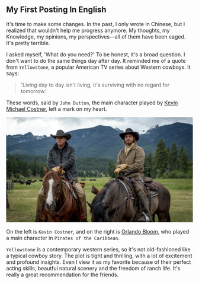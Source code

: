 ## My First Posting In English 
It's time to make some changes. In the past, I only wrote in Chinese, but I realized that wouldn't help me progress anymore. My thoughts, my Knowledge, my opinions, my perspectives—all of them have been caged. It's pretty terrible.

I asked myself, 'What do you need?' To be honest, it's a broad question. I don't want to do the same things day after day. It reminded me of a quote from `Yellowstone`, a popular American TV series about Western cowboys. It says:

> 'Living day to day isn't living, it's surviving with no regard for tomorrow.'

These words, said by `John Dutton`, the main character played by [Kevin Michael Costner](https://en.wikipedia.org/wiki/Kevin_Costner), left a mark on my heart.

![YELLOWSTONE-2](YELLOWSTONE-2.jpg)

On the left is `Kevin Costner`, and on the right is [Orlando Bloom](https://en.wikipedia.org/wiki/Orlando_Bloom), who played a main character in `Pirates of the Caribbean`.

`Yellowstone` is a contemporary western series, so it's not old-fashioned like a typical cowboy story. The plot is tight and thrilling, with a lot of excitement and profound insights. Even I view it as my favorite because of their perfect acting skills, beautful natural scenery and the freedom of ranch life. It's really a great recommendation for the friends.
